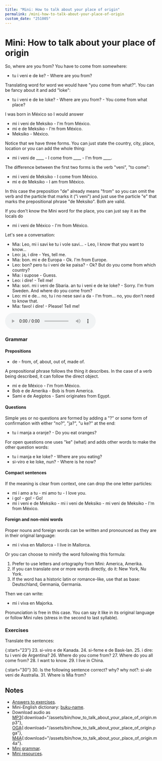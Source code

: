 ```yaml
---
title: "Mini: How to talk about your place of origin"
permalink: /mini-how-to-talk-about-your-place-of-origin
custom_date: "251005"
---
```


# Mini: How to talk about your place of origin

So, where are you from? You have to come from somewhere:

- tu i veni e de ke? - Where are you from?

Translating word for word we would have "you come from what?". You can be fancy about it and add "loke":

- tu i veni e de ke loke? - Where are you from? - You come from what place?

I was born in México so I would answer

- mi i veni de Meksiko - I'm from México.
- mi e de Meksiko - I'm from México.
- Meksiko - México.

Notice that we have three forms. You can just state the country, city, place, location or you can add the whole thing:

- mi i veni de \_\_\_\_ - I come from \_\_\_\_ - I'm from \_\_\_\_.

The difference between the first two forms is the verb "veni", "to come":

- mi i veni de Meksiko - I come from México.
- mi e de Meksiko - I am from México.

In this case the preposition "de" already means "from" so you can omit the verb and the particle that marks it ("i veni") and just use the particle "e" that marks the prepositional phrase "de Meksiko". Both are valid.

If you don't know the Mini word for the place, you can just say it as the locals do

- mi i veni de México - I'm from México.

Let's see a conversation:

- Mia: Leo, mi i savi ke tu i vole savi… - Leo, I know that you want to know…
- Leo: ja, i dire - Yes, tell me.
- Mia: bon. mi e de Europa - Ok. I'm from Europe.
- Leo: bon? pero tu i veni de ke paisa? - Ok? But do you come from which country?
- Mia: i supose - Guess.
- Leo: i dire! - Tell me!
- Mia: sori. mi i veni de Sbaria. an tu i veni e de ke loke? - Sorry. I'm from Sweden. And where do you come from?
- Leo: mi e de… no, tu i no nese savi a da - I'm from… no, you don't need to know that.
- Mia: favo! i dire! - Please! Tell me!

<audio controls>
    <source type="audio/mp4" src="/assets/bin/how_to_talk_about_your_place_of_origin.m4a">
    <source type="audio/ogg" src="/assets/bin/how_to_talk_about_your_place_of_origin.oga">
    <source type="audio/mpeg" src="/assets/bin/how_to_talk_about_your_place_of_origin.mp3">
</audio>

### Grammar

#### Prepositions

- de - from, of, about, out of, made of.

A prepositional phrase follows the thing it describes. In the case of a verb being described, it can follow the direct object.

- mi e de México - I'm from México.
- Bob e de Amerika - Bob is from America.
- Sami e de Aegiptos - Sami originates from Egypt.

#### Questions

Simple yes or no questions are formed by adding a "?" or some form of confirmation with either "no?", "ja?", "u ke?" at the end:

- tu i manja a oranje? - Do you eat oranges?

For open questions one uses "ke" (what) and adds other words to make the other question words:

- tu i manja e ke loke? - Where are you eating?
- si-viro e ke loke, nun? - Where is he now?

#### Compact sentences

If the meaning is clear from context, one can drop the one letter particles:

- mi i amo a tu - mi amo tu - I love you.
- i go! - go! - Go!
- mi i veni e de Meksiko - mi i veni de Meksiko - mi veni de Meksiko - I'm from México.

#### Foreign and non-mini words

Proper nouns and foreign words can be written and pronounced as they are in their original language:

- mi i viva en Mallorca - I live in Mallorca.

Or you can choose to minify the word following this formula:

1. Prefer to use letters and ortography from Mini: America, Amerika.
2. If you can translate one or more words directly, do it: New York, Nu York.
3. If the word has a historic latin or romance-like, use that as base: Deutschland, Germania, Germania.

Then we can write:

- mi i viva en Majorka.

Pronunciation is free in this case. You can say it like in its original language or follow Mini rules (stress in the second to last syllable).

### Exercises

Translate the sentences:

{:start="23"}
23. si-viro e de Kanada.
24. si-feme e de Bask-lan.
25. i dire: tu i veni de Argentina?
26. Where do you come from?
27. Where do you all come from?
28. I want to know.
29. I live in China.

{:start="30"}
30. Is the following sentence correct? why? why not?: si-ale veni de Australia.
31. Where is Mia from?

## Notes

- [Answers to exercises](/how-to-mini#answers-to-exercises).
- Mini-English dictionary: [buku-name](/buku-name).
- Download audio as [MP3](/assets/bin/how_to_talk_about_your_place_of_origin.mp3){:download="/assets/bin/how_to_talk_about_your_place_of_origin.mp3"}, [OGA](/assets/bin/how_to_talk_about_your_place_of_origin.oga){:download="/assets/bin/how_to_talk_about_your_place_of_origin.pga"}, [M4A](/assets/bin/how_to_talk_about_your_place_of_origin.m4a){:download="/assets/bin/how_to_talk_about_your_place_of_origin.m4a"}.
- [Mini grammar](/mini-course-grammar).
- [Mini resources](/mini-resources).
